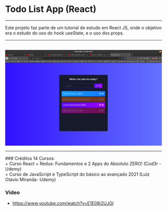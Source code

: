 # Todo List App (React)
<hr />
Este projeto faz parte de um tutorial de estudo em React JS, onde o objetivo era o estudo do uso do hook useState, e 
o uso dos props.
<br />
<hr />
<br />

<img src="https://github.com/wlosantos/react_todoList/blob/master/public/TodoList_app.png" alt='todoList_app'>

<br />
<hr />
### Créditos
14
Cursos: 
<br />
+ Curso React + Redux: Fundamentos e 2 Apps do Absoluto ZERO! (Cod3r - Udemy)
<br />
+ Curso de JavaScript e TypeScript do básico ao avançado 2021 (Luiz Otávio Miranda- Udemy)

### Video
+ https://www.youtube.com/watch?v=E1E08i2UJGI
